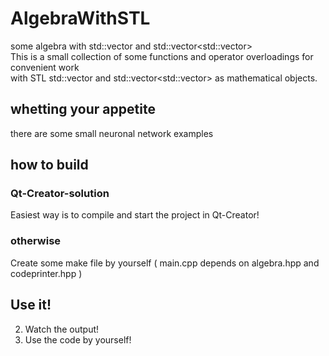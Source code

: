 # AlgebraWithSTL
some algebra with std::vector<T> and std::vector<std::vector<T>>   
This is a small collection of some functions and operator overloadings for convenient work  
with STL std::vector<T> and std::vector<std::vector<T>> as mathematical objects.  

## whetting your appetite   
there are some small neuronal network examples  

## how to build
### Qt-Creator-solution
Easiest way is to compile and start the project in Qt-Creator!  

### otherwise
Create some make file by yourself ( main.cpp depends on algebra.hpp and codeprinter.hpp )  

## Use it!
2. Watch the output!
3. Use the code by yourself!
